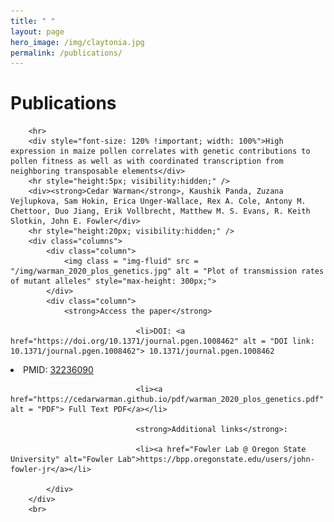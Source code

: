 ```yaml
---
title: " "
layout: page
hero_image: /img/claytonia.jpg
permalink: /publications/
---
```

<h1>Publications</h1>
<div class="container-fluid">

        <hr>
        <div style="font-size: 120% !important; width: 100%">High expression in maize pollen correlates with genetic contributions to pollen fitness as well as with coordinated transcription from neighboring transposable elements</div>
        <hr style="height:5px; visibility:hidden;" />
        <div><strong>Cedar Warman</strong>, Kaushik Panda, Zuzana Vejlupkova, Sam Hokin, Erica Unger-Wallace, Rex A. Cole, Antony M. Chettoor, Duo Jiang, Erik Vollbrecht, Matthew M. S. Evans, R. Keith Slotkin, John E. Fowler</div>
        <hr style="height:20px; visibility:hidden;" />
        <div class="columns">
            <div class="column">
                <img class = "img-fluid" src = "/img/warman_2020_plos_genetics.jpg" alt = "Plot of transmission rates of mutant alleles" style="max-height: 300px;">
            </div>
            <div class="column">
                <strong>Access the paper</strong>

                                <li>DOI: <a href="https://doi.org/10.1371/journal.pgen.1008462" alt = "DOI link: 10.1371/journal.pgen.1008462"> 10.1371/journal.pgen.1008462
</a></li>
                    <li>PMID: <a href="https://pubmed.ncbi.nlm.nih.gov/32236090/" alt = "pubmed link: 32236090"> 32236090</a></li>

                                <li><a href="https://cedarwarman.github.io/pdf/warman_2020_plos_genetics.pdf" alt = "PDF"> Full Text PDF</a></li>

                                <strong>Additional links</strong>:

                                <li><a href="Fowler Lab @ Oregon State University" alt="Fowler Lab">https://bpp.oregonstate.edu/users/john-fowler-jr</a></li>

            </div>
        </div>
        <br>
</div>
